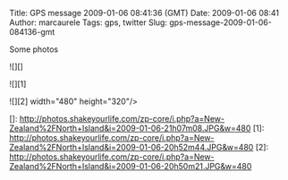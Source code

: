 Title: GPS message 2009-01-06 08:41:36 (GMT)
Date: 2009-01-06 08:41
Author: marcaurele
Tags: gps, twitter
Slug: gps-message-2009-01-06-084136-gmt

<!--break-->

<div class="gmap" id="gmap_20090106_004136">
</div>

Some photos  

  

![][]  

![][1]  

![][2] width="480" height="320"/\>  

  []: http://photos.shakeyourlife.com/zp-core/i.php?a=New-Zealand%2FNorth+Island&i=2009-01-06-21h07m08.JPG&w=480
  [1]: http://photos.shakeyourlife.com/zp-core/i.php?a=New-Zealand%2FNorth+Island&i=2009-01-06-20h52m44.JPG&w=480
  [2]: http://photos.shakeyourlife.com/zp-core/i.php?a=New-Zealand%2FNorth+Island&i=2009-01-06-20h50m21.JPG&w=480
